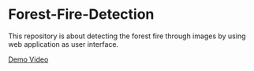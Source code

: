 # Forest-Fire-Detection
This repository is about detecting the forest fire through images by using web application as user interface.

<p><a href="https://drive.google.com/file/d/15bSmJasBnJiOWIl-a9pN1axjPds4DCT3/view?usp=drivesdk">Demo Video</a></p>
